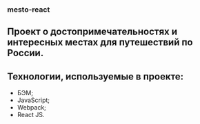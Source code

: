 ### mesto-react
## Проект о достопримечательностях и интересных местах для путешествий по России.
## Технологии, используемые в проекте:
* БЭМ;
* JavaScript;
* Webpack;
* React JS.